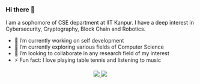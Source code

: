 ### Hi there 👋
I am a sophomore of CSE department at IIT Kanpur. I have a deep interest in Cybersecurity, Cryptography, Block Chain and Robotics.

- 🔭 I’m currently working on self development
- 🌱 I’m currently exploring various fields of Computer Science
- 👯 I’m looking to collaborate in any research field of my interest
- ⚡ Fun fact: I love playing table tennis and listening to music

<p align = "center">
  

</p>

<p align = "center">
 <a href="https://www.linkedin.com/in/adi-pratap-singh/">
 <img src="https://img.shields.io/badge/-LinkedIn-blue?style=flat-square&logo=Linkedin&logoColor=white&link=https://www.linkedin.com/in/adi-pratap-singh/"  />
 </a>
  
 <a href="mailto:adips20@iitk.ac.in">
 <img src="https://img.shields.io/badge/-Contact_Me-BC4E48?style=flat-square&logo=Gmail&logoColor=white&link=mailto:adips20@iitk.ac.in" />
 </a>
   
</p>
